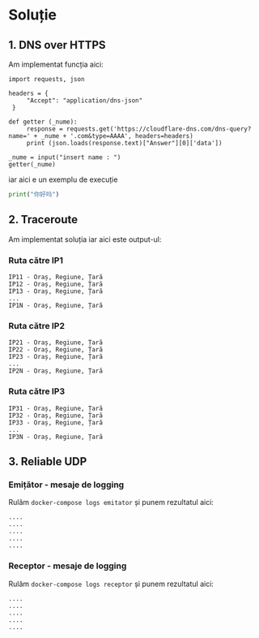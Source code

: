 # Soluție

## 1. DNS over HTTPS
Am implementat funcția aici:
```
import requests, json

headers = { 
     "Accept": "application/dns-json"
 }

def getter (_nume): 
     response = requests.get('https://cloudflare-dns.com/dns-query?name=' + _nume + '.com&type=AAAA', headers=headers)
     print (json.loads(response.text)["Answer"][0]['data'])

_nume = input("insert name : ") 
getter(_nume)
```
iar aici e un exemplu de execuție
```python
print("你好吗")
```

## 2. Traceroute

Am implementat soluția iar aici este output-ul:

### Ruta către IP1
```
IP11 - Oraș, Regiune, Țară
IP12 - Oraș, Regiune, Țară
IP13 - Oraș, Regiune, Țară
...
IP1N - Oraș, Regiune, Țară
```

### Ruta către IP2
```
IP21 - Oraș, Regiune, Țară
IP22 - Oraș, Regiune, Țară
IP23 - Oraș, Regiune, Țară
...
IP2N - Oraș, Regiune, Țară
```

### Ruta către IP3
```
IP31 - Oraș, Regiune, Țară
IP32 - Oraș, Regiune, Țară
IP33 - Oraș, Regiune, Țară
...
IP3N - Oraș, Regiune, Țară
```


## 3. Reliable UDP

### Emițător - mesaje de logging
Rulăm `docker-compose logs emitator` și punem rezultatul aici:
```
....
....
....
....
....
```


### Receptor - mesaje de logging
Rulăm `docker-compose logs receptor` și punem rezultatul aici:
```
....
....
....
....
....
```
